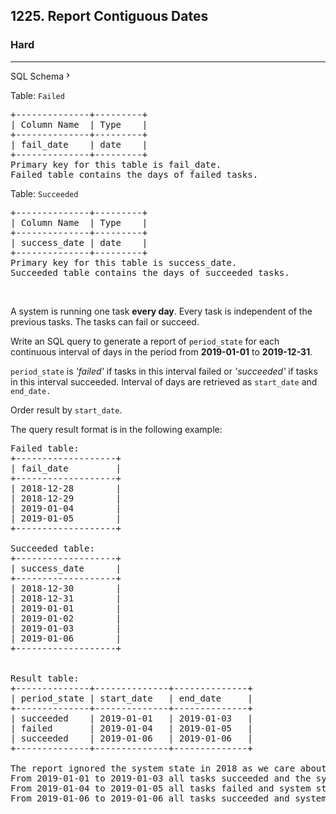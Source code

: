<h2>1225. Report Contiguous Dates</h2><h3>Hard</h3><hr><div class="sql-schema-wrapper__3VBi"><a class="sql-schema-link__3cEg">SQL Schema<svg viewBox="0 0 24 24" width="1em" height="1em" class="icon__1Md2"><path fill-rule="evenodd" d="M10 6L8.59 7.41 13.17 12l-4.58 4.59L10 18l6-6z"></path></svg></a></div><div><p>Table: <code>Failed</code></p>

<pre>+--------------+---------+
| Column Name  | Type    |
+--------------+---------+
| fail_date    | date    |
+--------------+---------+
Primary key for this table is fail_date.
Failed table contains the days of failed tasks.
</pre>

<p>Table: <code>Succeeded</code></p>

<pre>+--------------+---------+
| Column Name  | Type    |
+--------------+---------+
| success_date | date    |
+--------------+---------+
Primary key for this table is success_date.
Succeeded table contains the days of succeeded tasks.
</pre>

<p>&nbsp;</p>

<p>A system is running one task <strong>every day</strong>. Every task is independent of the previous tasks. The tasks can fail or succeed.</p>

<p>Write an SQL query to generate a report of&nbsp;<code>period_state</code> for each continuous interval of days in the period from&nbsp;<strong>2019-01-01</strong> to <strong>2019-12-31</strong>.</p>

<p><code>period_state</code> is <em>'failed'&nbsp;</em>if tasks in this interval failed or <em>'succeeded'</em>&nbsp;if tasks in this interval succeeded. Interval of days are retrieved as <code>start_date</code> and <code>end_date.</code></p>

<p>Order result by <code>start_date</code>.</p>

<p>The query result format is in the following example:</p>

<pre>Failed table:
+-------------------+
| fail_date         |
+-------------------+
| 2018-12-28        |
| 2018-12-29        |
| 2019-01-04        |
| 2019-01-05        |
+-------------------+

Succeeded table:
+-------------------+
| success_date      |
+-------------------+
| 2018-12-30        |
| 2018-12-31        |
| 2019-01-01        |
| 2019-01-02        |
| 2019-01-03        |
| 2019-01-06        |
+-------------------+


Result table:
+--------------+--------------+--------------+
| period_state | start_date   | end_date     |
+--------------+--------------+--------------+
| succeeded    | 2019-01-01   | 2019-01-03   |
| failed       | 2019-01-04   | 2019-01-05   |
| succeeded    | 2019-01-06   | 2019-01-06   |
+--------------+--------------+--------------+

The report ignored the system state in 2018 as we care about the system in the period 2019-01-01 to 2019-12-31.
From 2019-01-01 to 2019-01-03 all tasks succeeded and the system state was "succeeded".
From 2019-01-04 to 2019-01-05 all tasks failed and system state was "failed".
From 2019-01-06 to 2019-01-06 all tasks succeeded and system state was "succeeded".
</pre>
</div>